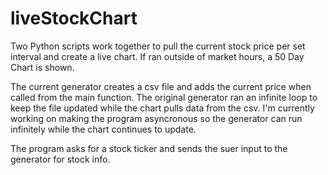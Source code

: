 # liveStockChart
Two Python scripts work together to pull the current stock price per set interval and create a live chart. 
If ran outside of market hours, a 50 Day Chart is shown.

The current generator creates a csv file and adds the current price when called from the main function.
The original generator ran an infinite loop to keep the file updated while the chart pulls data from the csv.
I'm currently working on making the program asyncronous so the generator can run infinitely while the chart continues to update.

The program asks for a stock ticker and sends the suer input to the generator for stock info.

